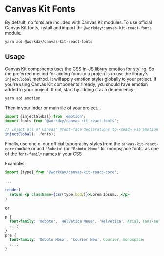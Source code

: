 # Canvas Kit Fonts

By default, no fonts are included with Canvas Kit modules. To use official Canvas Kit fonts, install
and import the `@workday/canvas-kit-react-fonts` module.

```sh
yarn add @workday/canvas-kit-react-fonts
```

## Usage

Canvas Kit components uses the CSS-in-JS library [emotion](https://emotion.sh) for styling. So the
preferred method for adding fonts to a project is to use the library's `injectGlobal` method. It
will apply emotion styles globally to your project. If you're using Canvas Kit components already,
you should have emotion added to your project. If not, start by adding it as a dependency:

```sh
yarn add emotion
```

Then in your index or main file of your project...

```jsx
import {injectGlobal} from 'emotion';
import fonts from '@workday/canvas-kit-react-fonts';

// Inject all of Canvas' @font-face declarations to <head> via emotion
injectGlobal(...fonts);
```

Finally, use one of our official typography styles from the `canvas-kit-react-core` module or add
`"Roboto"` (or `"Roboto Mono"` for monospace fonts) as one of the `font-family` names in your CSS.

Examples:

```jsx
import {type} from '@workday/canvas-kit-react-core';

...

render(
  return <p className={css(type.body)}>Lorem Ipsum...</p>
)
```

or

```css
p {
  font-family: 'Roboto', 'Helvetica Neue', 'Helvetica', Arial, sans-serif;
  ...;
}
pre {
  font-family: 'Roboto Mono', 'Courier New', Courier, monospace;
  ...;
}
```
